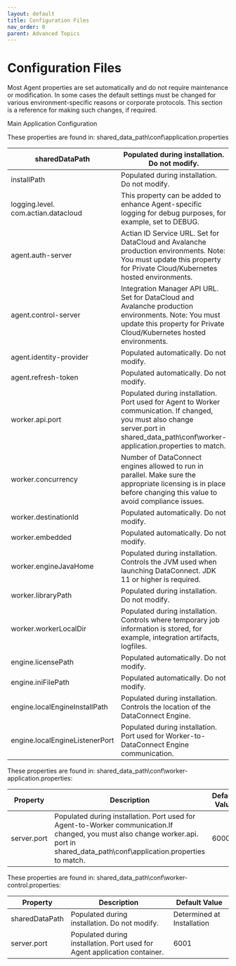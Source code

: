 ```yaml
---
layout: default
title: Configuration Files
nav_order: 0
parent: Advanced Topics
---
```

# Configuration Files

Most Agent properties are set automatically and do not require maintenance or modification. In some cases the default settings must be changed for various environment-specific reasons or corporate protocols. This section is a reference for making such changes, if required.

Main Application Configuration

These properties are found in: shared\_data\_path\conf\application.properties

| sharedDataPath                      | Populated during installation. Do not modify.                                                                                                                                               | Determined at Installation                          |
| ----------------------------------- | ------------------------------------------------------------------------------------------------------------------------------------------------------------------------------------------- | --------------------------------------------------- |
| installPath                         | Populated during installation. Do not modify.                                                                                                                                               | Determined at Installation                          |
| logging.level. com.actian.datacloud | This property can be added to enhance Agent-specific logging for debug purposes, for example, set to DEBUG.                                                                                 | INFO                                                |
| agent.auth-server                   | Actian ID Service URL. Set for DataCloud and Avalanche production environments. Note: You must update this property for Private Cloud/Kubernetes hosted environments.                       | https://api.aop.aws. actiandatacloud.com            |
| agent.control-server                | Integration Manager API URL. Set for DataCloud and Avalanche production environments. Note: You must update this property for Private Cloud/Kubernetes hosted environments.                 | https://api.im. actiandatacloud.com/v2              |
| agent.identity-provider             | Populated automatically. Do not modify.                                                                                                                                                     | —                                                   |
| agent.refresh-token                 | Populated automatically. Do not modify.                                                                                                                                                     | —                                                   |
| worker.api.port                     | Populated during installation. Port used for Agent to Worker communication. If changed, you must also change server.port in shared\_data\_path\conf\worker-application.properties to match. | 6000                                                |
| worker.concurrency                  | Number of DataConnect engines allowed to run in parallel. Make sure the appropriate licensing is in place before changing this value to avoid compliance issues.                            | 1                                                   |
| worker.destinationId                | Populated automatically. Do not modify.                                                                                                                                                     | —                                                   |
| worker.embedded                     | Populated automatically. Do not modify.                                                                                                                                                     | false                                               |
| worker.engineJavaHome               | Populated during installation. Controls the JVM used when launching DataConnect. JDK 11 or higher is required.                                                                              | ${sharedDataPath}/di- standalone-engine/jre         |
| worker.libraryPath                  | Populated during installation. Do not modify.                                                                                                                                               | ${installPath}/lib                                  |
| worker.workerLocalDir               | Populated during installation. Controls where temporary job information is stored, for example, integration artifacts, logfiles.                                                            | ${sharedDataPath}/local                             |
| engine.licensePath                  | Populated automatically. Do not modify.                                                                                                                                                     | ${sharedDataPath}/license/cosmos.slc                |
| engine.iniFilePath                  | Populated automatically. Do not modify.                                                                                                                                                     | ${sharedDataPath}/conf/cosmos.ini                   |
| engine.localEngineInstallPath       | Populated during installation. Controls the location of the DataConnect Engine.                                                                                                             | ${sharedDataPath}/di- standalone-engine/runtime/di9 |
| engine.localEngineListenerPort      | Populated during installation. Port used for Worker-to-DataConnect Engine communication.                                                                                                    | 5999                                                |

These properties are found in: shared\_data\_path\conf\worker-application.properties:

| Property    | Description                                                                                                                                                                              | Default Value |
| ----------- | ---------------------------------------------------------------------------------------------------------------------------------------------------------------------------------------- | ------------- |
| server.port | Populated during installation. Port used for Agent-to-Worker communication.If changed, you must also change worker.api. port in shared\_data\_path\conf\application.properties to match. | 6000          |

These properties are found in: shared\_data\_path\conf\worker-control.properties:

| Property       | Description                                                               | Default Value              |
| -------------- | ------------------------------------------------------------------------- | -------------------------- |
| sharedDataPath | Populated during installation. Do not modify.                             | Determined at Installation |
| server.port    | Populated during installation. Port used for Agent application container. | 6001                       |
